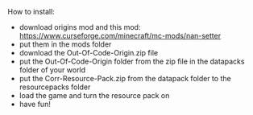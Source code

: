 How to install:
- download origins mod and this mod: https://www.curseforge.com/minecraft/mc-mods/nan-setter
- put them in the mods folder
- download the Out-Of-Code-Origin.zip file
- put the Out-Of-Code-Origin folder from the zip file in the datapacks folder of your world
- put the Corr-Resource-Pack.zip from the datapack folder to the resourcepacks folder
- load the game and turn the resource pack on
- have fun!
